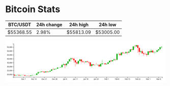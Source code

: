 # Bitcoin Stats

BTC/USDT|24h change|24h high|24h low|
|---|---|---|---|
|$55368.55|2.98%|$55813.09|$53005.00|

<img src="./chart.svg">
